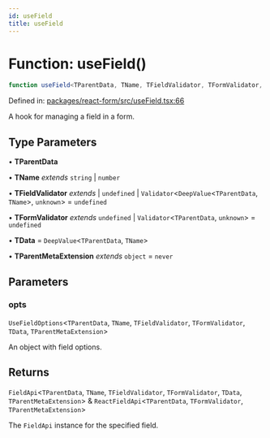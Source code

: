 ```yaml
---
id: useField
title: useField
---
```


# Function: useField()

```ts
function useField<TParentData, TName, TFieldValidator, TFormValidator, TData, TParentMetaExtension>(opts): FieldApi<TParentData, TName, TFieldValidator, TFormValidator, TData, TParentMetaExtension> & ReactFieldApi<TParentData, TFormValidator, TParentMetaExtension>
```

Defined in: [packages/react-form/src/useField.tsx:66](https://github.com/TanStack/form/blob/main/packages/react-form/src/useField.tsx#L66)

A hook for managing a field in a form.

## Type Parameters

• **TParentData**

• **TName** *extends* `string` \| `number`

• **TFieldValidator** *extends* 
  \| `undefined`
  \| `Validator`\<`DeepValue`\<`TParentData`, `TName`\>, `unknown`\> = `undefined`

• **TFormValidator** *extends* `undefined` \| `Validator`\<`TParentData`, `unknown`\> = `undefined`

• **TData** = `DeepValue`\<`TParentData`, `TName`\>

• **TParentMetaExtension** *extends* `object` = `never`

## Parameters

### opts

`UseFieldOptions`\<`TParentData`, `TName`, `TFieldValidator`, `TFormValidator`, `TData`, `TParentMetaExtension`\>

An object with field options.

## Returns

`FieldApi`\<`TParentData`, `TName`, `TFieldValidator`, `TFormValidator`, `TData`, `TParentMetaExtension`\> & `ReactFieldApi`\<`TParentData`, `TFormValidator`, `TParentMetaExtension`\>

The `FieldApi` instance for the specified field.

